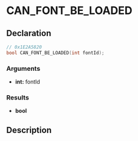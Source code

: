 # CAN_FONT_BE_LOADED

## Declaration
```cpp
// 0x1E2A5820
bool CAN_FONT_BE_LOADED(int fontId);
```

### Arguments
- **int:** fontId

### Results
- **bool**

## Description
